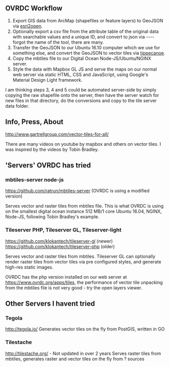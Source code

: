 ## OVRDC Workflow

 1. Export GIS data from ArcMap (shapefiles or feature layers) to GeoJSON via [esri2open](https://github.com/project-open-data/esri2open).
 2. Optionally export a csv file from the attribute table of the original data with searchable values and a unique ID, and convert to json via ---- forgot the name of the tool, there are many.
 3. Transfer the GeoJSON to our Ubuntu 16.10 computer which we use for something else, and convert the GeoJSON to vector tiles via [tippecanoe](https://github.com/mapbox/tippecanoe).
 4. Copy the mbtiles file to our Digital Ocean Node-JS/Ubuntu/NGINX server.
 5. Style the data with Mapbox GL JS and serve the maps on our normal web server via static HTML, CSS and JavaScript, using Google's Material Design Light framework.
 
 I am thinking steps 3, 4 and 5 could be automated server-side by simply copying the raw shapefile onto the server, then have the server watch for new files in that directory, do the conversions and copy to the tile server data folder.

## Info, Press, About

http://www.gartrellgroup.com/vector-tiles-for-all/

There are many videos on youtube by mapbox and others on vector tiles. I was inspired by the videos by Tobin Bradley.

## 'Servers' OVRDC has tried

### mbtiles-server node-js
https://github.com/ratrun/mbtiles-server (OVRDC is using a modified version)

Serves vector and raster tiles from mbtiles file.
This is what OVRDC is using on the smallest digital ocean instance 512 MB/1 core Ubuntu 16.04, NGINX, Node-JS, following Tobin Bradley's example.

### Tileserver PHP, Tileserver GL, Tileserver-light
https://github.com/klokantech/tileserver-gl (newer)
https://github.com/klokantech/tileserver-php (older)

Serves vector and raster tiles from mbtiles.
Tileserver GL can optionally render raster tiles from vector tiles via pre configured styles, and generate high-res static images.

OVRDC has the php version installed on our web server at https://www.ovrdc.org/apps/tiles, the performance of vector tile unpacking from the mbtiles file is not very good - try the open layers viewer.

## Other Servers I havent tried

### Tegola
http://tegola.io/
Generates vector tiles on the fly from PostGIS, written in GO

### Tilestache
http://tilestache.org/ - Not updated in over 2 years
Serves raster tiles from mbtiles, generates raster and vector tiles on the fly from ? sources
